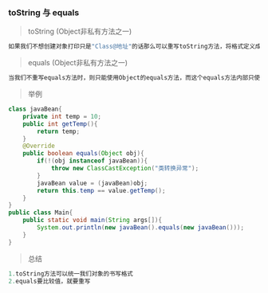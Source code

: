 ### toString  与  equals 

> toString  (Object非私有方法之一)

```java
如果我们不想创建对象打印只是"Class@地址"的话那么可以重写toString方法，将格式定义成我们想要的.
```

> equals  (Object非私有方法之一)

```java
当我们不重写equals方法时，则只能使用Object的equals方法，而这个equals方法内部只使用了==，当我们创建俩个对象时堆里分配的地址都是不一样的，但值是相同的，"我们只想比较对象内的值"，通过"未重写的equals比较结果肯定是false",因为比较的是那个变量保存的地址值，而地址刚刚说了都是不一样的，所以这并不是我们想要的结果，所以我们"如果想比较成功则需要重写equals方法"，将该对象内的值通过get方法调用出来比较.
```

> 举例

```java
class javaBean{
    private int temp = 10;
    public int getTemp(){
        return temp;
    }
    @Override
    public boolean equals(Object obj){
        if(!(obj instanceof javaBean)){
            throw new ClassCastException("类转换异常");
        }
        javaBean value = (javaBean)obj;
        return this.temp == value.getTemp();
    }
}
public class Main{
    public static void main(String args[]){
        System.out.println(new javaBean().equals(new javaBean()));
    }
}
```

> 总结

```java
1.toString方法可以统一我们对象的书写格式
2.equals要比较值，就要重写
```

